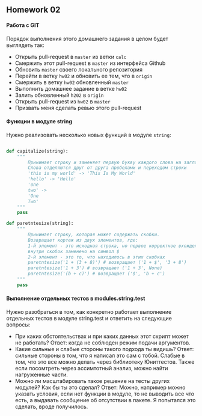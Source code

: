 ## Homework 02

#### Работа с GIT

Порядок выполнения этого домашнего задания в целом будет выглядеть так:
 - Открыть pull-request в `master` из ветки `calc`
 - Смержить этот pull-request в `master` из интерфейса Github
 - Обновить `master` своего локального репозитория
 - Перейти в ветку `hw02` и обновить ее тем, что в `origin`
 - Смержить в ветку `hw02` обновленный `master` 
 - Выполнить домашнее задание в ветке `hw02`
 - Залить обновленный `h202` в `origin`
 - Открыть pull-request из `hw02` в `master`
 - Призвать меня сделать ревью этого pull-request

#### Функции в модуле string

Нужно реализовать несколько новых функций в модуле `string`:

 
```python

def capitalize(string):
	"""
		Принимает строку и заменяет первую букву каждого слова на заглавную.
		Слова отделяются друг от друга пробелами и переходом строки
		'this is my world' -> 'This Is My World'
		'hello' -> 'Hello'
		'one
		two' -> 
		'One
		Two'
	"""
	pass

def paretntesize(string):
	"""
		Принимает строку, которая может содержать скобки. 
		Возвращает кортеж из двух элементов, где: 
		1-й элемент - это исходная строка, но первое корректное вхождение выражения
		внутри скобок заменено на символ $
		2-й элемент - это то, что находилось в этих скобках
		paretntesize('1 + (3 + 8)') # возвращает ('1 + $', '3 + 8')
		paretntesize('1 + 3') # возвращает ('1 + 3', None)
		paretntesize('(b + c)') # возвращает ('$', 'b + c')
	"""
	pass
```

#### Выполнение отдельных тестов в modules.string.test

Нужно разобраться в том, как конкретно работает выполнение отдельных тестов в модуле string.test и ответить на следующие вопросы: 
 - При каких обстоятельствах и при каких данных этот скрипт может не работать?
	Ответ: когда не соблюден режим подачи аргументов.
 - Какие сильные и слабые стороны такого подхода ты видишь?
 	Ответ: сильные стороны в том, что я написал это сам с тобой. Слабые в том, что это все можно делать через библиотеку Юниттестов. Также если посомтреть через ассимтотный анализ, можно найти нагруженные части.
 - Можно ли масштабировать такое решение на тесты других модулей? Как бы ты это сделал?
 	Ответ: Можно, например можно указать условия, если нет функции в модуле, то не выводить все что есть, а выдавать сообщение об отсутствии в пакете. Я попытался это сделать, вроде получилось.

